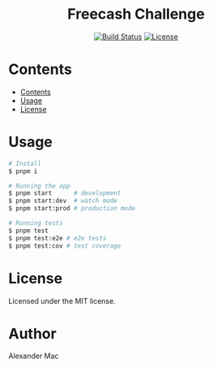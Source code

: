 <div align="center">
  <h1>Freecash Challenge</h1>
  <div>
    <a href="https://github.com/alexandermac/freecash-chal/actions/workflows/ci.yml?query=branch%3Amaster"><img src="https://github.com/alexandermac/freecash-chal/actions/workflows/ci.yml/badge.svg" alt="Build Status"></a>
    <a href="LICENSE"><img src="https://img.shields.io/github/license/alexandermac/freecash-chal.svg" alt="License"></a>
  </div>
</div>

# Contents
- [Contents](#contents)
- [Usage](#usage)
- [License](#license)

# Usage
```bash
# Install
$ pnpm i

# Running the app
$ pnpm start      # development
$ pnpm start:dev  # watch mode
$ pnpm start:prod # production mode

# Running tests
$ pnpm test
$ pnpm test:e2e # e2e tests
$ pnpm test:cov # test coverage
```

# License
Licensed under the MIT license.

# Author
Alexander Mac

